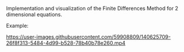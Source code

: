Implementation and visualization of the Finite Differences Method for 2 dimensional equations.

Example:


https://user-images.githubusercontent.com/59908809/140625709-26f8f313-5484-4d99-b528-78b40b78e260.mp4

